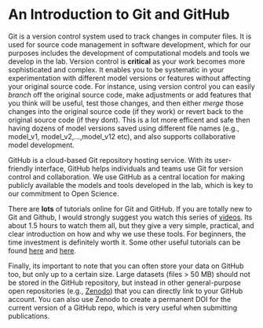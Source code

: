 # An Introduction to Git and GitHub

Git is a version control system used to track changes in computer files. It is used for source code management in software development, which for our purposes includes the development of computational models and tools we develop in the lab. Version control is **critical** as your work becomes more sophisticated and complex. It enables you to be systematic in your experimentation with different model versions or features without affecting your original source code. For instance, using version control you can easily *branch* off the original source code, make adjustments or add features that you think will be useful, test those changes, and then either *merge* those changes into the original source code (if they work) or revert back to the original source code (if they dont). This is a lot more efficent and safe then having dozens of model versions saved using different file names (e.g., model_v1, model_v2,...,model_v12 etc), and also supports collaborative model development.

GitHub is a cloud-based Git repository hosting service. With its user-friendly interface, GitHub helps individuals and teams use Git for version control and collaboration. We use GitHub as a central location for making publicly available the models and tools developed in the lab, which is key to our commitment to Open Science. 

There are **lots** of tutorials online for Git and GitHub. If you are totally new to Git and Github, I would strongly suggest you watch this series of [videos](https://www.youtube.com/playlist?list=PL4cUxeGkcC9goXbgTDQ0n_4TBzOO0ocPR). Its about 1.5 hours to watch them all, but they give a very simple, practical, and clear introduction on how and why we use these tools. For beginners, the time investment is definitely worth it. Some other useful tutorials can be found [here](https://docs.github.com/en/get-started/quickstart/hello-world) and [here](https://product.hubspot.com/blog/git-and-github-tutorial-for-beginners).  

Finally, its important to note that you can often store your data on GitHub too, but only up to a certain size. Large datasets (files > 50 MB) should not be stored in the GitHub repository, but instead in other general-purpose open repositories (e.g., [Zenodo](https://zenodo.org/)) that you can directly link to your GitHub account. You can also use Zenodo to create a permanent DOI for the current version of a GitHub repo, which is very useful when submitting publications. 
